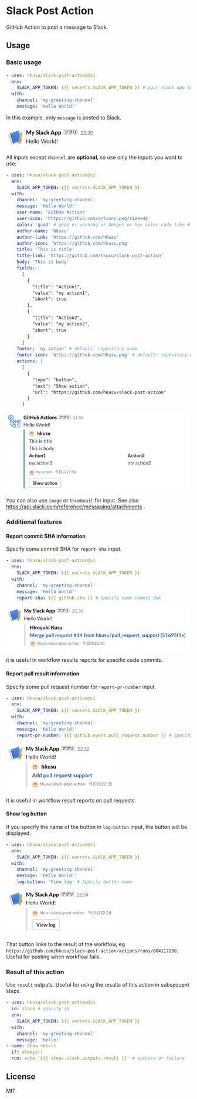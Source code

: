 # Slack Post Action

GitHub Action to post a message to Slack.

## Usage

### Basic usage

```yaml
- uses: hkusu/slack-post-action@v1
  env:
    SLACK_APP_TOKEN: ${{ secrets.SLACK_APP_TOKEN }} # your slack app token
  with:
    channel: 'my-greeting-channel'
    message: 'Hello World!'
```

In this example, only `message` is posted to Slack.

![image](doc/image1.png)

All inputs except `channel` are **optional**, so use only the inputs you want to use:

```yaml
- uses: hkusu/slack-post-action@v1
  env:
    SLACK_APP_TOKEN: ${{ secrets.SLACK_APP_TOKEN }}
  with:
    channel: 'my-greeting-channel'
    message: 'Hello World!'
    user-name: 'GitHub Actions'
    user-icon: 'https://github.com/actions.png?size=48'
    color: 'good' # good or warning or danger or hex color code like #ffaabb
    author-name: 'hkusu'
    author-link: 'https://github.com/hkusu'
    author-icon: 'https://github.com/hkusu.png'
    title: 'This is title'
    title-link: 'https://github.com/hkusu/slack-post-action'
    body: 'This is body'
    fields: |
      [
        { 
          "title": "Action1",
          "value": "my action1",
          "short": true
        },
        {
          "title": "Action2",
          "value": "my action2",
          "short": true
        }
      ]
    footer: 'my action' # default: repository name
    footer-icon: 'https://github.com/hkusu.png' # default: repository owner image
    actions: |
      [
        { 
          "type": "button",
          "text": "Show action",
          "url": "https://github.com/hkusu/slack-post-action"
        }
      ]
```

![image](doc/image2.png)

You can also use `image` or `thumbnail` for input. See also https://api.slack.com/reference/messaging/attachments .

### Additional features

#### Report commit SHA information

Specify some commit SHA for `report-sha` input. 

```yaml
- uses: hkusu/slack-post-action@v1
  env:
    SLACK_APP_TOKEN: ${{ secrets.SLACK_APP_TOKEN }}
  with:
    channel: 'my-greeting-channel'
    message: 'Hello World!'
    report-sha: ${{ github.sha }} # Specify some commit SHA
```

![image](doc/image3.png)

it is useful in workflow results reports for specific code commits.

#### Report pull result information

Specify some pull request number for `report-pr-number` input. 

```yaml
- uses: hkusu/slack-post-action@v1
  env:
    SLACK_APP_TOKEN: ${{ secrets.SLACK_APP_TOKEN }}
  with:
    channel: 'my-greeting-channel'
    message: 'Hello World!'
    report-pr-number: ${{ github.event.pull_request.number }} # Specify some pull request number
```

![image](doc/image4.png)

It is useful in workflow result reports on pull requests.

#### Show log button

If you specify the name of the button in `log-button` input, the button will be displayed.

```yaml
- uses: hkusu/slack-post-action@v1
  env:
    SLACK_APP_TOKEN: ${{ secrets.SLACK_APP_TOKEN }}
  with:
    channel: 'my-greeting-channel'
    message: 'Hello World!'
    log-button: 'View log' # Specify button name
```

![image](doc/image5.png)

That button links to the result of the workflow, eg `https://github.com/hkusu/slack-post-action/actions/runs/804117290`.
Useful for posting when workflow fails.

### Result of this action

Use `result` outputs. Useful for using the results of this action in subsequent steps.

```yaml
- uses: hkusu/slack-post-action@v1
  id: slack # specify id
  env:
    SLACK_APP_TOKEN: ${{ secrets.SLACK_APP_TOKEN }}
  with:
    channel: 'my-greeting-channel'
    message: 'Hello!'
- name: Show result
  if: always()
  run: echo '${{ steps.slack.outputs.result }}' # success or failure
```

## License

MIT
